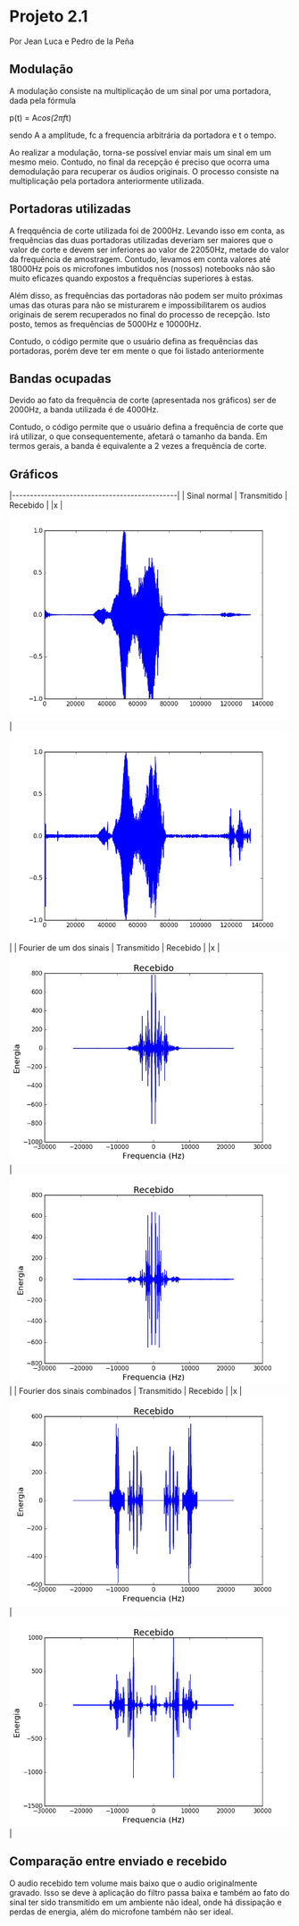# Projeto 2.1

Por Jean Luca e Pedro de la Peña

## Modulação  

A modulação consiste na multiplicação de um sinal por uma portadora, dada pela fórmula

p(t) = A*cos(2πf*t)

sendo A a amplitude, fc a frequencia arbitrária da portadora e t o tempo.

Ao realizar a modulação, torna-se possível enviar mais um sinal em um mesmo meio. Contudo, no final da recepção é preciso que ocorra uma demodulação para recuperar os áudios originais. O processo consiste na multiplicação pela portadora anteriormente utilizada. 

## Portadoras utilizadas

A freqquência de corte utilizada foi de 2000Hz. Levando isso em conta, as frequências das duas portadoras utilizadas deveriam ser maiores que o valor de corte e devem ser inferiores ao valor de 22050Hz, metade do valor da frequência de amostragem. Contudo, levamos em conta valores até 18000Hz pois os microfones imbutidos nos (nossos) notebooks não são muito eficazes quando expostos a frequências superiores à estas.

Além disso, as frequências das portadoras não podem ser muito próximas umas das oturas para não se misturarem e impossibilitarem os audios originais de serem recuperados no final do processo de recepção. 
Isto posto, temos as frequências de 5000Hz e 10000Hz.

Contudo, o código permite que o usuário defina as frequências das portadoras, porém deve ter em mente o que foi listado anteriormente

## Bandas ocupadas
Devido ao fato da frequência de corte (apresentada nos gráficos) ser de 2000Hz, a banda utilizada é de 4000Hz. 

Contudo, o código permite que o usuário defina a frequência de corte que irá utilizar, o que consequentemente, afetará o tamanho da banda. Em termos gerais, a banda é equivalente a 2 vezes a frequência de corte. 


## Gráficos

|----------------------------------------------|
| Sinal normal  |  Transmitido       | Recebido        |
|x      | ![1](graficos/woahtransm.jpg)        |![1](graficos/woahreceb.png)      |
|  Fourier de um dos sinais  |  Transmitido       | Recebido        |
|x      | ![2](graficos/woahfutransm.jpg)        |![2](graficos/woahfureceb.png)      |
| Fourier dos sinais combinados   |  Transmitido       | Recebido        |
|x      | ![3](graficos/woahcombfutransm.jpg)        |![3](graficos/woahcombfu.png)      |



## Comparação entre enviado e recebido

O audio recebido tem volume mais baixo que o audio originalmente gravado. Isso se deve à aplicação do filtro passa baixa e também ao fato do sinal ter sido transmitido em um ambiente não ideal, onde há dissipação e perdas de energia, além do microfone também não ser ideal.

